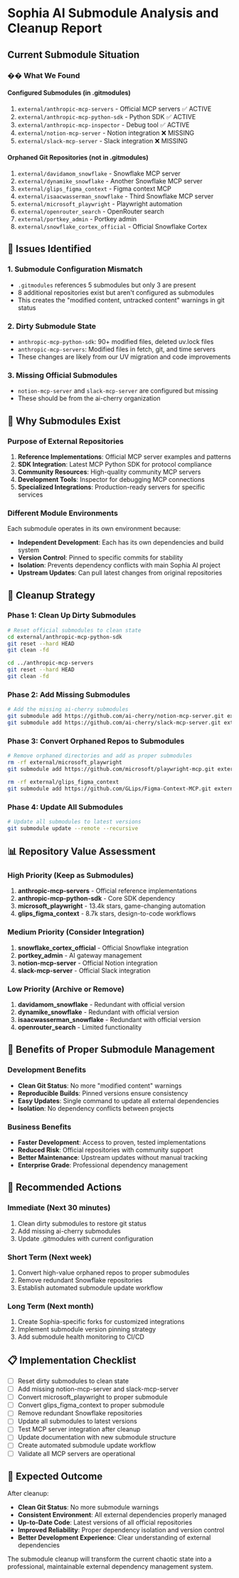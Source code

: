 # Sophia AI Submodule Analysis and Cleanup Report

## Current Submodule Situation

### �� What We Found

#### **Configured Submodules (in .gitmodules)**
1. `external/anthropic-mcp-servers` - Official MCP servers ✅ ACTIVE
2. `external/anthropic-mcp-python-sdk` - Python SDK ✅ ACTIVE  
3. `external/anthropic-mcp-inspector` - Debug tool ✅ ACTIVE
4. `external/notion-mcp-server` - Notion integration ❌ MISSING
5. `external/slack-mcp-server` - Slack integration ❌ MISSING

#### **Orphaned Git Repositories (not in .gitmodules)**
1. `external/davidamom_snowflake` - Snowflake MCP server
2. `external/dynamike_snowflake` - Another Snowflake MCP server
3. `external/glips_figma_context` - Figma context MCP
4. `external/isaacwasserman_snowflake` - Third Snowflake MCP server
5. `external/microsoft_playwright` - Playwright automation
6. `external/openrouter_search` - OpenRouter search
7. `external/portkey_admin` - Portkey admin
8. `external/snowflake_cortex_official` - Official Snowflake Cortex

## 🚨 Issues Identified

### **1. Submodule Configuration Mismatch**
- `.gitmodules` references 5 submodules but only 3 are present
- 8 additional repositories exist but aren't configured as submodules
- This creates the "modified content, untracked content" warnings in git status

### **2. Dirty Submodule State**
- `anthropic-mcp-python-sdk`: 90+ modified files, deleted uv.lock files
- `anthropic-mcp-servers`: Modified files in fetch, git, and time servers
- These changes are likely from our UV migration and code improvements

### **3. Missing Official Submodules**
- `notion-mcp-server` and `slack-mcp-server` are configured but missing
- These should be from the ai-cherry organization

## 🎯 Why Submodules Exist

### **Purpose of External Repositories**
1. **Reference Implementations**: Official MCP server examples and patterns
2. **SDK Integration**: Latest MCP Python SDK for protocol compliance
3. **Community Resources**: High-quality community MCP servers
4. **Development Tools**: Inspector for debugging MCP connections
5. **Specialized Integrations**: Production-ready servers for specific services

### **Different Module Environments**
Each submodule operates in its own environment because:
- **Independent Development**: Each has its own dependencies and build system
- **Version Control**: Pinned to specific commits for stability
- **Isolation**: Prevents dependency conflicts with main Sophia AI project
- **Upstream Updates**: Can pull latest changes from original repositories

## 🔧 Cleanup Strategy

### **Phase 1: Clean Up Dirty Submodules**
```bash
# Reset official submodules to clean state
cd external/anthropic-mcp-python-sdk
git reset --hard HEAD
git clean -fd

cd ../anthropic-mcp-servers  
git reset --hard HEAD
git clean -fd
```

### **Phase 2: Add Missing Submodules**
```bash
# Add the missing ai-cherry submodules
git submodule add https://github.com/ai-cherry/notion-mcp-server.git external/notion-mcp-server
git submodule add https://github.com/ai-cherry/slack-mcp-server.git external/slack-mcp-server
```

### **Phase 3: Convert Orphaned Repos to Submodules**
```bash
# Remove orphaned directories and add as proper submodules
rm -rf external/microsoft_playwright
git submodule add https://github.com/microsoft/playwright-mcp.git external/microsoft_playwright

rm -rf external/glips_figma_context
git submodule add https://github.com/GLips/Figma-Context-MCP.git external/glips_figma_context
```

### **Phase 4: Update All Submodules**
```bash
# Update all submodules to latest versions
git submodule update --remote --recursive
```

## 📊 Repository Value Assessment

### **High Priority (Keep as Submodules)**
1. **anthropic-mcp-servers** - Official reference implementations
2. **anthropic-mcp-python-sdk** - Core SDK dependency  
3. **microsoft_playwright** - 13.4k stars, game-changing automation
4. **glips_figma_context** - 8.7k stars, design-to-code workflows

### **Medium Priority (Consider Integration)**
1. **snowflake_cortex_official** - Official Snowflake integration
2. **portkey_admin** - AI gateway management
3. **notion-mcp-server** - Official Notion integration
4. **slack-mcp-server** - Official Slack integration

### **Low Priority (Archive or Remove)**
1. **davidamom_snowflake** - Redundant with official version
2. **dynamike_snowflake** - Redundant with official version  
3. **isaacwasserman_snowflake** - Redundant with official version
4. **openrouter_search** - Limited functionality

## 🚀 Benefits of Proper Submodule Management

### **Development Benefits**
- **Clean Git Status**: No more "modified content" warnings
- **Reproducible Builds**: Pinned versions ensure consistency
- **Easy Updates**: Single command to update all external dependencies
- **Isolation**: No dependency conflicts between projects

### **Business Benefits**
- **Faster Development**: Access to proven, tested implementations
- **Reduced Risk**: Official repositories with community support
- **Better Maintenance**: Upstream updates without manual tracking
- **Enterprise Grade**: Professional dependency management

## 🎯 Recommended Actions

### **Immediate (Next 30 minutes)**
1. Clean dirty submodules to restore git status
2. Add missing ai-cherry submodules
3. Update .gitmodules with current configuration

### **Short Term (Next week)**
1. Convert high-value orphaned repos to proper submodules
2. Remove redundant Snowflake repositories
3. Establish automated submodule update workflow

### **Long Term (Next month)**
1. Create Sophia-specific forks for customized integrations
2. Implement submodule version pinning strategy
3. Add submodule health monitoring to CI/CD

## 📋 Implementation Checklist

- [ ] Reset dirty submodules to clean state
- [ ] Add missing notion-mcp-server and slack-mcp-server
- [ ] Convert microsoft_playwright to proper submodule
- [ ] Convert glips_figma_context to proper submodule  
- [ ] Remove redundant Snowflake repositories
- [ ] Update all submodules to latest versions
- [ ] Test MCP server integration after cleanup
- [ ] Update documentation with new submodule structure
- [ ] Create automated submodule update workflow
- [ ] Validate all MCP servers are operational

## 🎉 Expected Outcome

After cleanup:
- **Clean Git Status**: No more submodule warnings
- **Consistent Environment**: All external dependencies properly managed
- **Up-to-Date Code**: Latest versions of all official repositories
- **Improved Reliability**: Proper dependency isolation and version control
- **Better Development Experience**: Clear understanding of external dependencies

The submodule cleanup will transform the current chaotic state into a professional, maintainable external dependency management system.
